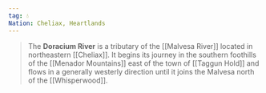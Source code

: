 ```yaml
---
tag: 💧
Nation: Cheliax, Heartlands
---
```

> The **Doracium River** is a tributary of the [[Malvesa River]] located in northeastern [[Cheliax]]. It begins its journey in the southern foothills of the [[Menador Mountains]] east of the town of [[Taggun Hold]] and flows in a generally westerly direction until it joins the Malvesa north of the [[Whisperwood]].









